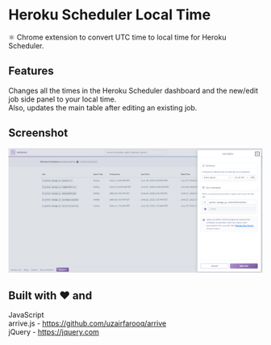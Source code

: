 # Heroku Scheduler Local Time
:atom_symbol: Chrome extension to convert UTC time to local time for Heroku Scheduler.

## Features
Changes all the times in the Heroku Scheduler dashboard and the new/edit job side panel to your local time.\
Also, updates the main table after editing an existing job.

## Screenshot
![Heroku Scheduler Local Time Screenshot](/screenshots/localTimeExample.png)

## Built with :heart: and
JavaScript\
arrive.js - https://github.com/uzairfarooq/arrive \
jQuery - https://jquery.com
